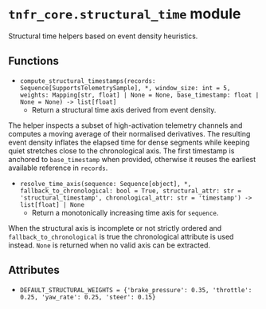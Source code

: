 # `tnfr_core.structural_time` module
Structural time helpers based on event density heuristics.

## Functions
- `compute_structural_timestamps(records: Sequence[SupportsTelemetrySample], *, window_size: int = 5, weights: Mapping[str, float] | None = None, base_timestamp: float | None = None) -> list[float]`
  - Return a structural time axis derived from event density.

The helper inspects a subset of high-activation telemetry channels and
computes a moving average of their normalised derivatives.  The resulting
event density inflates the elapsed time for dense segments while keeping
quiet stretches close to the chronological axis.  The first timestamp is
anchored to ``base_timestamp`` when provided, otherwise it reuses the
earliest available reference in ``records``.
- `resolve_time_axis(sequence: Sequence[object], *, fallback_to_chronological: bool = True, structural_attr: str = 'structural_timestamp', chronological_attr: str = 'timestamp') -> list[float] | None`
  - Return a monotonically increasing time axis for ``sequence``.

When the structural axis is incomplete or not strictly ordered and
``fallback_to_chronological`` is true the chronological attribute is used
instead.  ``None`` is returned when no valid axis can be extracted.

## Attributes
- `DEFAULT_STRUCTURAL_WEIGHTS = {'brake_pressure': 0.35, 'throttle': 0.25, 'yaw_rate': 0.25, 'steer': 0.15}`

